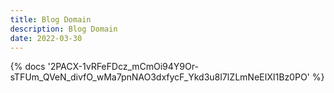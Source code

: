 ```yaml
---
title: Blog Domain
description: Blog Domain
date: 2022-03-30
---
```

<body style="margin:0">
{% docs '2PACX-1vRFeFDcz_mCmOi94Y9Or-sTFUm_QVeN_divfO_wMa7pnNAO3dxfycF_Ykd3u8l7IZLmNeEIXI1Bz0PO' %}